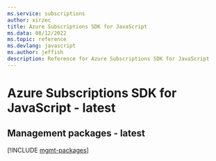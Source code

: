 ```yaml
---
ms.service: subscriptions
author: xirzec
title: Azure Subscriptions SDK for JavaScript
ms.data: 08/12/2022
ms.topic: reference
ms.devlang: javascript
ms.author: jeffish
description: Reference for Azure Subscriptions SDK for JavaScript
---
```

# Azure Subscriptions SDK for JavaScript - latest

## Management packages - latest
[!INCLUDE [mgmt-packages](subscriptions-mgmt-index.md)]